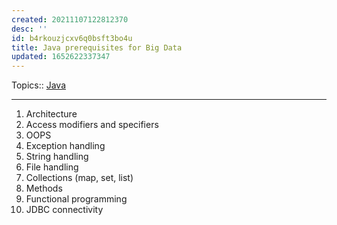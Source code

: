 ```yaml
---
created: 20211107122812370
desc: ''
id: b4rkouzjcxv6q0bsft3bo4u
title: Java prerequisites for Big Data
updated: 1652622337347
---
```

   
Topics::  [Java](../devlog/java.md)   
   
   
---   
   
1.  Architecture   
2.  Access modifiers and specifiers   
3.  OOPS   
4.  Exception handling   
5.  String handling   
6.  File handling   
7.  Collections (map, set, list)   
8.  Methods   
9.  Functional programming   
10. JDBC connectivity